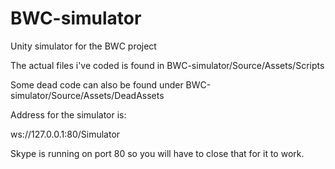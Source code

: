 BWC-simulator
=============

Unity simulator for the BWC project

The actual files i've coded is found in BWC-simulator/Source/Assets/Scripts

Some dead code can also be found under BWC-simulator/Source/Assets/DeadAssets


Address for the simulator is:

ws://127.0.0.1:80/Simulator


Skype is running on port 80 so you will have to close that for it to work.
